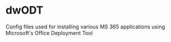 # dwODT
Config files used for installing various MS 365 applications using Microsoft's Office Deployment Tool
